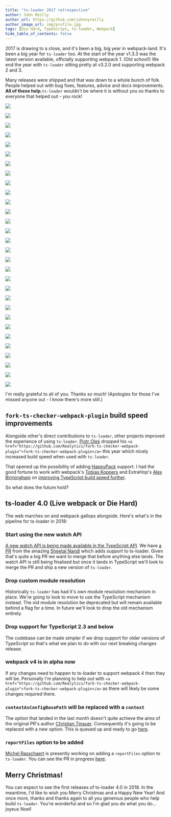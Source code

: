 ```yaml
---
title: "ts-loader 2017 retrospective"
author: John Reilly
author_url: https://github.com/johnnyreilly
author_image_url: img/profile.jpg
tags: [Die Hard, TypeScript, ts-loader, Webpack]
hide_table_of_contents: false
---
```

2017 is drawing to a close, and it's been a big, big year in webpack-land. It's been a big year for `ts-loader` too. At the start of the year v1.3.3 was the latest version available, officially supporting webpack 1. (Old school!) We end the year with `ts-loader` sitting pretty at v3.2.0 and supporting webpack 2 and 3.

 Many releases were shipped and that was down to a whole bunch of folk. People helped out with bug fixes, features, advice and docs improvements. **All of these help.**`ts-loader` wouldn't be where it is without you so thanks to everyone that helped out - you rock!

![](https://avatars.githubusercontent.com/christiantinauer)

![](https://avatars.githubusercontent.com/Pajn)

![](https://avatars.githubusercontent.com/maier49)

![](https://avatars.githubusercontent.com/false)

![](https://avatars.githubusercontent.com/roddypratt)

![](https://avatars.githubusercontent.com/ldrick)

![](https://avatars.githubusercontent.com/mattlewis92)

![](https://avatars.githubusercontent.com/Venryx)

![](https://avatars.githubusercontent.com/WillMartin)

![](https://avatars.githubusercontent.com/Loilo)

![](https://avatars.githubusercontent.com/Brooooooklyn)

![](https://avatars.githubusercontent.com/mengxy)

![](https://avatars.githubusercontent.com/bsouthga)

![](https://avatars.githubusercontent.com/zinserjan)

![](https://avatars.githubusercontent.com/sokra)

![](https://avatars.githubusercontent.com/vhqtvn)

![](https://avatars.githubusercontent.com/HerringtonDarkholme)

![](https://avatars.githubusercontent.com/johnnyreilly)

![](https://avatars.githubusercontent.com/jbrantly)

![](https://avatars.githubusercontent.com/octref)

![](https://avatars.githubusercontent.com/rhyek)

![](https://avatars.githubusercontent.com/develar)

![](https://avatars.githubusercontent.com/donaldpipowitch)

![](https://avatars.githubusercontent.com/schmuli)

![](https://avatars.githubusercontent.com/longlho)

![](https://avatars.githubusercontent.com/Igorbek)

![](https://avatars.githubusercontent.com/aindlq)

![](https://avatars.githubusercontent.com/wearymonkey)

![](https://avatars.githubusercontent.com/bancek)

![](https://avatars.githubusercontent.com/mredbishop)



I'm really grateful to all of you. Thanks so much! (Apologies for those I've missed anyone out - I know there's more still.)

## `fork-ts-checker-webpack-plugin` build speed improvements

Alongside other's direct contributions to `ts-loader`, other projects improved the experience of using `ts-loader`. [Piotr Oleś](<https://github.com/piotr-oles>) dropped his `<a href="https://github.com/Realytics/fork-ts-checker-webpack-plugin">fork-ts-checker-webpack-plugin</a>` this year which nicely increased build speed when used with `ts-loader`.



That opened up the possibility of adding [HappyPack](<https://github.com/amireh/happypack>) support. I had the good fortune to work with webpack's [Tobias Koppers](<https://github.com/sokra>) and ExtraHop's [Alex Birmingham](<https://github.com/abirmingham>) on [improving TypeScript build speed further](<https://www.extrahop.com/company/blog/2017/extrahop-webpack-accelerating-build-times/>).

So what does the future hold?

## ts-loader 4.0 (Live webpack or Die Hard)

The web marches on and webpack gallops alongside. Here's what's in the pipeline for ts-loader in 2018:

### Start using the new watch API

[A new watch API is being made available in the TypeScript API](<https://github.com/Microsoft/TypeScript/pull/20234>). We have [a PR](<https://github.com/TypeStrong/ts-loader/pull/685>) from the amazing [Sheetal Nandi](<https://github.com/sheetalkamat>) which adds support to ts-loader. Given that's quite a big PR we want to merge that before anything else lands. The watch API is still being finalised but once it lands in TypeScript we'll look to merge the PR and ship a new version of `ts-loader`.

### Drop custom module resolution

Historically `ts-loader` has had it's own module resolution mechanism in place. We're going to look to move to use the TypeScript mechanism instead. The old module resolution be deprecated but will remain available behind a flag for a time. In future we'll look to drop the old mechanism entirely.

### Drop support for TypeScript 2.3 and below

The codebase can be made simpler if we drop support for older versions of TypeScript so that's what we plan to do with our next breaking changes release.

### webpack v4 is in alpha now

If any changes need to happen to ts-loader to support webpack 4 then they will be. Personally I'm planning to help out with `<a href="https://github.com/Realytics/fork-ts-checker-webpack-plugin">fork-ts-checker-webpack-plugin</a>` as there will likely be some changes required there.

### `contextAsConfigBasePath` will be replaced with a `context`

The option that landed in the last month doesn't quite achieve the aims of the original PR's author [Christian Tinauer](<https://github.com/christiantinauer>). Consequently it's going to be replaced with a new option. This is queued up and ready to go [here](<https://github.com/TypeStrong/ts-loader/pull/688>).

### `reportFiles` option to be added

[Michel Rasschaert](<https://github.com/freeman>) is presently working on adding a `reportFiles` option to `ts-loader`. You can see the PR in progress [here](<https://github.com/TypeStrong/ts-loader/pull/701>).

## Merry Christmas!

You can expect to see the first releases of ts-loader 4.0 in 2018. In the meantime, I'd like to wish you Merry Christmas and a Happy New Year! And once more, thanks and thanks again to all you generous people who help build `ts-loader`. You're wonderful and so I'm glad you do what you do... joyeux Noel!


